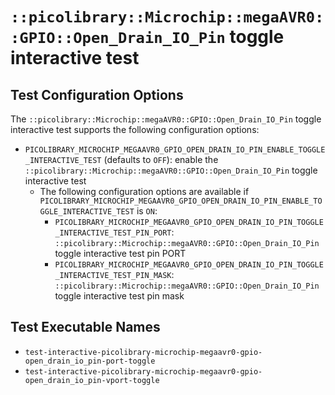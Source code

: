 # `::picolibrary::Microchip::megaAVR0::GPIO::Open_Drain_IO_Pin` toggle interactive test

## Test Configuration Options
The `::picolibrary::Microchip::megaAVR0::GPIO::Open_Drain_IO_Pin` toggle interactive test
supports the following configuration options:
- `PICOLIBRARY_MICROCHIP_MEGAAVR0_GPIO_OPEN_DRAIN_IO_PIN_ENABLE_TOGGLE_INTERACTIVE_TEST`
  (defaults to `OFF`): enable the
  `::picolibrary::Microchip::megaAVR0::GPIO::Open_Drain_IO_Pin` toggle interactive test
    - The following configuration options are available if
      `PICOLIBRARY_MICROCHIP_MEGAAVR0_GPIO_OPEN_DRAIN_IO_PIN_ENABLE_TOGGLE_INTERACTIVE_TEST`
      is `ON`:
        - `PICOLIBRARY_MICROCHIP_MEGAAVR0_GPIO_OPEN_DRAIN_IO_PIN_TOGGLE_INTERACTIVE_TEST_PIN_PORT`:
          `::picolibrary::Microchip::megaAVR0::GPIO::Open_Drain_IO_Pin` toggle interactive
          test pin PORT
        - `PICOLIBRARY_MICROCHIP_MEGAAVR0_GPIO_OPEN_DRAIN_IO_PIN_TOGGLE_INTERACTIVE_TEST_PIN_MASK`:
          `::picolibrary::Microchip::megaAVR0::GPIO::Open_Drain_IO_Pin` toggle interactive
          test pin mask

## Test Executable Names
- `test-interactive-picolibrary-microchip-megaavr0-gpio-open_drain_io_pin-port-toggle`
- `test-interactive-picolibrary-microchip-megaavr0-gpio-open_drain_io_pin-vport-toggle`
